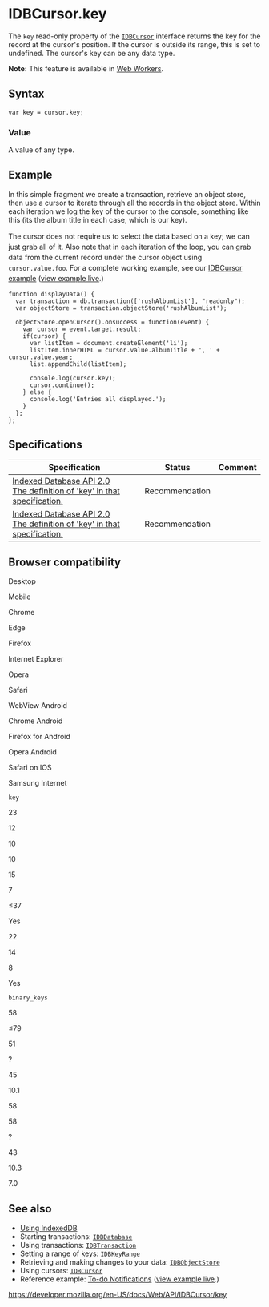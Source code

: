 IDBCursor.key
=============

The `key` read-only property of the [`IDBCursor`](../idbcursor) interface returns the key for the record at the cursor's position. If the cursor is outside its range, this is set to undefined. The cursor's key can be any data type.

**Note:** This feature is available in [Web Workers](../web_workers_api).

Syntax
------

    var key = cursor.key;

### Value

A value of any type.

Example
-------

In this simple fragment we create a transaction, retrieve an object store, then use a cursor to iterate through all the records in the object store. Within each iteration we log the key of the cursor to the console, something like this (its the album title in each case, which is our key).

T<span style="line-height: 1.5;">he cursor does not require us to select the data based on a key; we can just grab all of it. Also note that in each iteration of the loop, you can grab data from the current record under the cursor object using </span>`cursor.value.foo`<span style="line-height: 1.5;">. For a complete working example, see our [IDBCursor example](https://github.com/mdn/indexeddb-examples/tree/master/idbcursor)</span><span style="line-height: 1.5;"> (</span>[view example live](https://mdn.github.io/indexeddb-examples/idbcursor/)<span style="line-height: 1.5;">.)</span>

    function displayData() {
      var transaction = db.transaction(['rushAlbumList'], "readonly");
      var objectStore = transaction.objectStore('rushAlbumList');

      objectStore.openCursor().onsuccess = function(event) {
        var cursor = event.target.result;
        if(cursor) {
          var listItem = document.createElement('li');
          listItem.innerHTML = cursor.value.albumTitle + ', ' + cursor.value.year;
          list.appendChild(listItem);

          console.log(cursor.key);
          cursor.continue();
        } else {
          console.log('Entries all displayed.');
        }
      };
    };

Specifications
--------------

<table><thead><tr class="header"><th>Specification</th><th>Status</th><th>Comment</th></tr></thead><tbody><tr class="odd"><td><a href="https://www.w3.org/TR/IndexedDB/#dom-idbcursor-key">Indexed Database API 2.0<br />
<span class="small">The definition of 'key' in that specification.</span></a></td><td><span class="spec-rec">Recommendation</span></td><td></td></tr><tr class="even"><td><a href="https://www.w3.org/TR/IndexedDB/#dom-idbcursor-key">Indexed Database API 2.0<br />
<span class="small">The definition of 'key' in that specification.</span></a></td><td><span class="spec-rec">Recommendation</span></td><td></td></tr></tbody></table>

Browser compatibility
---------------------

Desktop

Mobile

Chrome

Edge

Firefox

Internet Explorer

Opera

Safari

WebView Android

Chrome Android

Firefox for Android

Opera Android

Safari on IOS

Samsung Internet

`key`

23

12

10

10

15

7

≤37

Yes

22

14

8

Yes

`binary_keys`

58

≤79

51

?

45

10.1

58

58

?

43

10.3

7.0

See also
--------

-   [Using IndexedDB](../indexeddb_api/using_indexeddb)
-   Starting transactions: [`IDBDatabase`](../idbdatabase)
-   Using transactions: [`IDBTransaction`](../idbtransaction)
-   Setting a range of keys: [`IDBKeyRange`](../idbkeyrange)
-   Retrieving and making changes to your data: [`IDBObjectStore`](../idbobjectstore)
-   Using cursors: [`IDBCursor`](../idbcursor)
-   Reference example: [To-do Notifications](https://github.com/mdn/to-do-notifications/tree/gh-pages) ([view example live](https://mdn.github.io/to-do-notifications/).)

<a href="https://developer.mozilla.org/en-US/docs/Web/API/IDBCursor/key" class="_attribution-link">https://developer.mozilla.org/en-US/docs/Web/API/IDBCursor/key</a>
